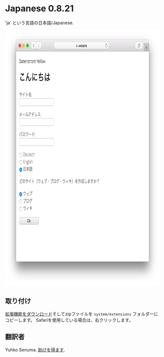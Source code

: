 Japanese 0.8.21
===============
'ja' という言語の日本語/Japanese.

<p align="center"><img src="japanese-screenshot.png?raw=true" width="795" height="836" alt="Screenshot"></p>

## 取り付け

[拡張機能をダウンロード](https://github.com/datenstrom/yellow-extensions/raw/master/zip/japanese.zip)そしてzipファイルを `system/extensions` フォルダーにコピーします。 Safariを使用している場合は、右クリックします。

## 翻訳者

Yuhko Senuma. [助けを得ます](https://datenstrom.se/yellow/help/).
